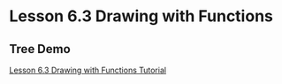 # Lesson 6.3 Drawing with Functions

## Tree Demo
[Lesson 6.3 Drawing with Functions Tutorial](https://docs.google.com/document/d/1k7aIndAeGmCfKswGOE5SyRqX6miB22ALjtJQMdLmvQQ/edit)